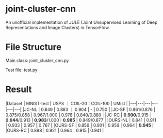 # joint-cluster-cnn

An unofficial implementation of JULE (Joint Unsupervised Learning of Deep Representations and Image Clusters) in TensorFlow.

# File Structure
Main class:
	joint_cluster_cnn.py

Test file:
	test.py

# Result
|Dataset | MNIST-test | USPS ｜ COIL-20 | COIL-100 | UMist | 
|---|---|---|---|---|---|
|JC-NL | 0.849 | 0.883 ｜ 0.904 | - | 0.750 |
|JC-SF | 0.861/0.876 | 0.875/0.858 | 0.967/1.000 | 0.978 | 0.840/0.880 | 
|JC-RC | **0.900**/0.915 | **0.944**/0.913 | **0.983**/1.000 | **0.985** | 0.849/0.877 | 
|OURS-NL | 0.841 | 0.911 | 0.933 | 0.957 | 0.767 | 
|OURS-SF | 0.859 | 0.901 | 0.956 | 0.964 | **0.945** | 
|OURS-RC | 0.888 | 0.921 | 0.964 | 0.915 | 0.941 |
